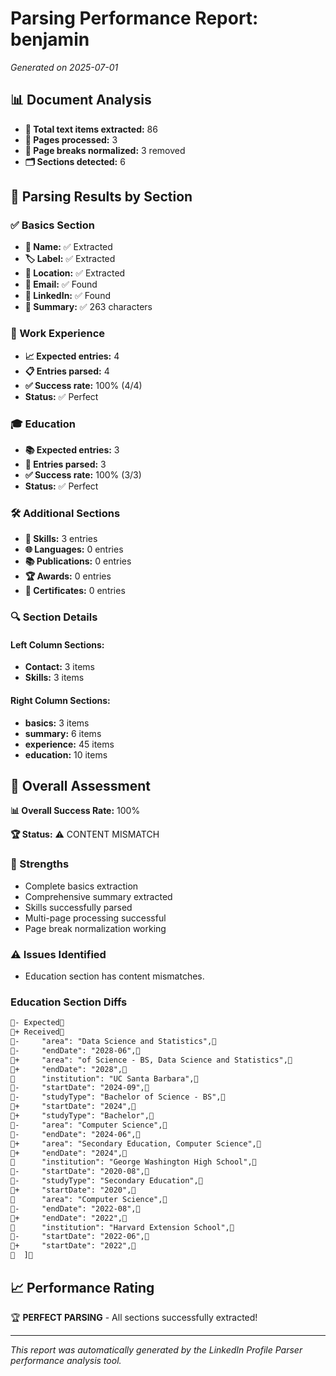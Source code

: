 # Parsing Performance Report: benjamin

*Generated on 2025-07-01*

## 📊 Document Analysis
- **📄 Total text items extracted:** 86
- **📑 Pages processed:** 3
- **🔄 Page breaks normalized:** 3 removed
- **🗂️ Sections detected:** 6

## 🎯 Parsing Results by Section

### ✅ Basics Section
- **👤 Name:** ✅ Extracted
- **🏷️ Label:** ✅ Extracted
- **📍 Location:** ✅ Extracted
- **📧 Email:** ✅ Found
- **🔗 LinkedIn:** ✅ Found
- **📝 Summary:** ✅ 263 characters

### 💼 Work Experience
- **📈 Expected entries:** 4
- **📋 Entries parsed:** 4
- **✅ Success rate:** 100% (4/4)
- **Status:** ✅ Perfect

### 🎓 Education
- **📚 Expected entries:** 3
- **🏫 Entries parsed:** 3
- **✅ Success rate:** 100% (3/3)
- **Status:** ✅ Perfect

### 🛠️ Additional Sections
- **🔧 Skills:** 3 entries
- **🌐 Languages:** 0 entries
- **📚 Publications:** 0 entries
- **🏆 Awards:** 0 entries
- **📜 Certificates:** 0 entries

### 🔍 Section Details
#### Left Column Sections:
- **Contact:** 3 items
- **Skills:** 3 items

#### Right Column Sections:
- **basics:** 3 items
- **summary:** 6 items
- **experience:** 45 items
- **education:** 10 items

## 🎯 Overall Assessment

**📊 Overall Success Rate:** 100%

**🏆 Status:** ⚠️ CONTENT MISMATCH

### 💪 Strengths
- Complete basics extraction
- Comprehensive summary extracted
- Skills successfully parsed
- Multi-page processing successful
- Page break normalization working

### ⚠️ Issues Identified
- Education section has content mismatches.
### Education Section Diffs
```diff
- Expected
+ Received
-     "area": "Data Science and Statistics",
-     "endDate": "2028-06",
+     "area": "of Science - BS, Data Science and Statistics",
+     "endDate": "2028",
      "institution": "UC Santa Barbara",
-     "startDate": "2024-09",
-     "studyType": "Bachelor of Science - BS",
+     "startDate": "2024",
+     "studyType": "Bachelor",
-     "area": "Computer Science",
-     "endDate": "2024-06",
+     "area": "Secondary Education, Computer Science",
+     "endDate": "2024",
      "institution": "George Washington High School",
-     "startDate": "2020-08",
-     "studyType": "Secondary Education",
+     "startDate": "2020",
      "area": "Computer Science",
-     "endDate": "2022-08",
+     "endDate": "2022",
      "institution": "Harvard Extension School",
-     "startDate": "2022-06",
+     "startDate": "2022",
  ]
```


## 📈 Performance Rating

🏆 **PERFECT PARSING** - All sections successfully extracted!

---
*This report was automatically generated by the LinkedIn Profile Parser performance analysis tool.*
